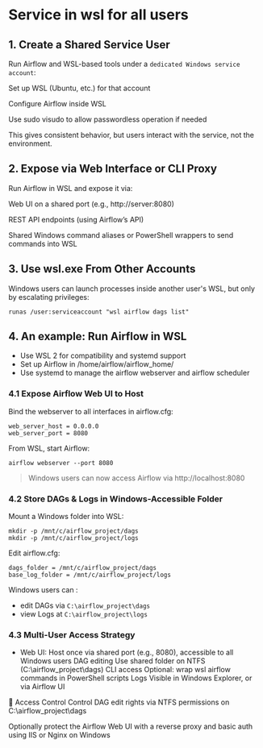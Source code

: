 # Service in wsl for all users

## 1. Create a Shared Service User
Run Airflow and WSL-based tools under a `dedicated Windows service account`:

Set up WSL (Ubuntu, etc.) for that account

Configure Airflow inside WSL

Use sudo visudo to allow passwordless operation if needed

This gives consistent behavior, but users interact with the service, not the environment.

## 2. Expose via Web Interface or CLI Proxy
Run Airflow in WSL and expose it via:

Web UI on a shared port (e.g., http://server:8080)

REST API endpoints (using Airflow’s API)

Shared Windows command aliases or PowerShell wrappers to send commands into WSL

## 3. Use wsl.exe From Other Accounts
Windows users can launch processes inside another user's WSL, but only by escalating privileges:

```shell
runas /user:serviceaccount "wsl airflow dags list"
```

## 4. An example: Run Airflow in WSL 


- Use WSL 2 for compatibility and systemd support
- Set up Airflow in /home/airflow/airflow_home/
- Use systemd to manage the airflow webserver and airflow scheduler

### 4.1 Expose Airflow Web UI to Host
Bind the webserver to all interfaces in airflow.cfg:
```shell
web_server_host = 0.0.0.0
web_server_port = 8080
```
From WSL, start Airflow:

```shell
airflow webserver --port 8080
```

> Windows users can now access Airflow via http://localhost:8080

### 4.2 Store DAGs & Logs in Windows-Accessible Folder
Mount a Windows folder into WSL:
```shell
mkdir -p /mnt/c/airflow_project/dags
mkdir -p /mnt/c/airflow_project/logs
```

Edit airflow.cfg:
```shell
dags_folder = /mnt/c/airflow_project/dags
base_log_folder = /mnt/c/airflow_project/logs
```

Windows users can :
- edit DAGs via `C:\airflow_project\dags`
- view Logs at `C:\airflow_project\logs`

### 4.3 Multi-User Access Strategy

- Web UI: Host once via shared port (e.g., 8080), accessible to all Windows users
DAG editing	Use shared folder on NTFS (C:\airflow_project\dags)
CLI access	Optional: wrap wsl airflow commands in PowerShell scripts
Logs	Visible in Windows Explorer, or via Airflow UI

🔐 Access Control
Control DAG edit rights via NTFS permissions on C:\airflow_project\dags

Optionally protect the Airflow Web UI with a reverse proxy and basic auth using IIS or Nginx on Windows